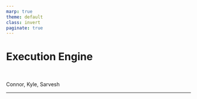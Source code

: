 ```yaml
---
marp: true
theme: default
class: invert
paginate: true
---
```



# Execution Engine

<br>

Connor, Kyle, Sarvesh


---








